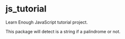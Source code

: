 # js_tutorial
Learn Enough JavaScript tutorial project.

This package will detect is a string if a palindrome or not.
